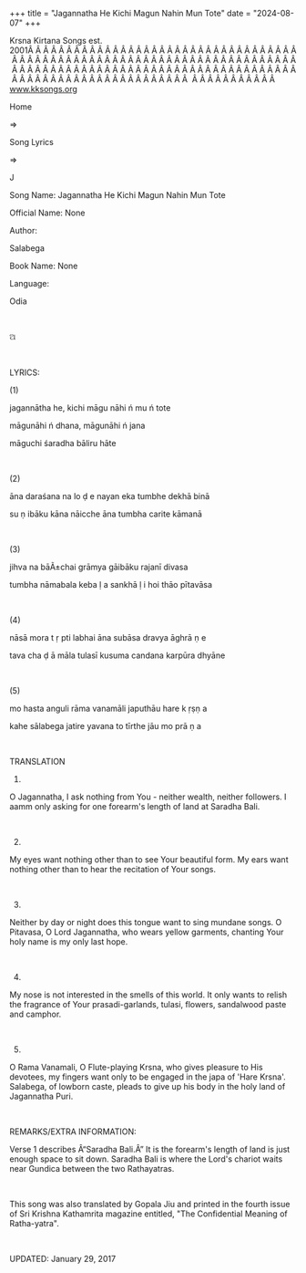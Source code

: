 +++ 
title = "Jagannatha He Kichi Magun Nahin Mun Tote"
date = "2024-08-07"
+++

Krsna Kirtana Songs
est. 2001Â Â Â Â Â Â Â Â Â Â Â Â Â Â Â Â Â Â Â Â Â Â Â Â Â Â Â Â Â Â Â Â Â Â Â Â Â Â Â Â Â Â Â Â Â Â Â Â Â Â Â Â Â Â Â Â Â Â Â Â Â Â Â Â Â Â Â Â Â Â Â Â Â Â Â Â Â Â Â Â Â Â Â Â Â Â Â Â Â Â Â Â Â Â Â Â Â Â Â Â Â Â Â Â Â Â Â Â Â Â Â Â Â Â Â Â Â Â Â Â Â Â Â Â Â Â Â Â Â Â Â Â  Â Â Â Â Â Â Â Â Â Â Â  
www.kksongs.org








Home
 
⇒
 
Song Lyrics
 
⇒
 
J


Song
Name: Jagannatha He Kichi Magun Nahin Mun Tote


Official
Name: None


Author:

Salabega


Book
Name: None


Language:

Odia


 








ଅ








 


LYRICS:


(1)


jagannātha he, kichi māgu
nāhi
ń
 mu
ń
 tote


māgunāhi
ń
 dhana,
māgunāhi
ń
 jana


māguchi śaradha bāliru
hāte


 


(2)


āna daraśana na lo
ḍ
e nayan eka tumbhe
dekhā binā


su
ṇ
ibāku kāna nāicche āna
tumbha carite kāmanā


 


(3)


jihva na bāÃ±chai grāmya
gāibāku rajanī divasa


tumbha nāmabala keba
ḷ
a sankhā
ḷ
i hoi thāo
pītavāsa


 


(4)


nāsā mora t
ṛ
pti labhai āna
subāsa dravya āghrā
ṇ
e


tava cha
ḍ
ā māla tulasī kusuma candana
karpūra dhyāne


 


(5)


mo hasta anguli rāma vanamāli
japuthāu hare k
ṛṣṇ
a


kahe sālabega jatire yavana to
tīrthe jāu mo prā
ṇ
a


 


TRANSLATION


1)
O Jagannatha, I ask nothing from You - neither wealth, neither followers. I
aamm only asking for one forearm's length of land at Saradha Bali.


 


2)
My eyes want nothing other than to see Your beautiful form. My ears want
nothing other than to hear the recitation of Your songs.


 


3)
Neither by day or night does this tongue want to sing mundane songs. O
Pitavasa, O Lord Jagannatha, who wears yellow garments, chanting Your holy name
is my only last hope.


 


4)
My nose is not interested in the smells of this world. It only wants to relish
the fragrance of Your prasadi-garlands, tulasi, flowers, sandalwood paste and
camphor.


 


5)
O Rama Vanamali, O Flute-playing Krsna, who gives pleasure to His devotees, my
fingers want only to be engaged in the japa of 'Hare Krsna'. Salabega, of
lowborn caste, pleads to give up his body in the holy land of Jagannatha Puri.


 


REMARKS/EXTRA
INFORMATION:


Verse
1 describes Â“Saradha Bali.Â” It is the forearm's length of land is just enough
space to sit down. Saradha Bali is where the Lord's chariot waits near Gundica
between the two Rathayatras.


 


This
song was also translated by Gopala Jiu and printed in the fourth issue of Sri
Krishna Kathamrita magazine entitled, "The Confidential Meaning of
Ratha-yatra". 


 


UPDATED:
 January 29, 2017